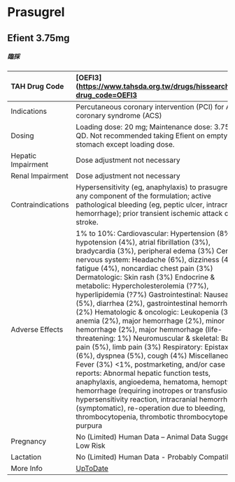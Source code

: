 # Prasugrel

## Efient 3.75mg

##### 臨採

| TAH Drug Code      | [OEFI3](https://www.tahsda.org.tw/drugs/hissearch.php?drug_code=OEFI3                                                                                                                                                                                                                                                                                                                                                                                                                                                                                                                                                                                                                                                                                                                                                                                                                                                                                                                                                                       |
|:-------------------|:--------------------------------------------------------------------------------------------------------------------------------------------------------------------------------------------------------------------------------------------------------------------------------------------------------------------------------------------------------------------------------------------------------------------------------------------------------------------------------------------------------------------------------------------------------------------------------------------------------------------------------------------------------------------------------------------------------------------------------------------------------------------------------------------------------------------------------------------------------------------------------------------------------------------------------------------------------------------------------------------------------------------------------------------|
| Indications        | Percutaneous coronary intervention (PCI) for Acute coronary syndrome (ACS)                                                                                                                                                                                                                                                                                                                                                                                                                                                                                                                                                                                                                                                                                                                                                                                                                                                                                                                                                                  |
| Dosing             | Loading dose: 20 mg; Maintenance dose: 3.75 mg QD. Not recommended taking Efient on empty stomach except loading dose.                                                                                                                                                                                                                                                                                                                                                                                                                                                                                                                                                                                                                                                                                                                                                                                                                                                                                                                      |
| Hepatic Impairment | Dose adjustment not necessary                                                                                                                                                                                                                                                                                                                                                                                                                                                                                                                                                                                                                                                                                                                                                                                                                                                                                                                                                                                                               |
| Renal Impairment   | Dose adjustment not necessary                                                                                                                                                                                                                                                                                                                                                                                                                                                                                                                                                                                                                                                                                                                                                                                                                                                                                                                                                                                                               |
| Contraindications  | Hypersensitivity (eg, anaphylaxis) to prasugrel or any component of the formulation; active pathological bleeding (eg, peptic ulcer, intracranial hemorrhage); prior transient ischemic attack or stroke.                                                                                                                                                                                                                                                                                                                                                                                                                                                                                                                                                                                                                                                                                                                                                                                                                                   |
| Adverse Effects    | 1% to 10%: Cardiovascular: Hypertension (8%), hypotension (4%), atrial fibrillation (3%), bradycardia (3%), peripheral edema (3%) Central nervous system: Headache (6%), dizziness (4%), fatigue (4%), noncardiac chest pain (3%) Dermatologic: Skin rash (3%) Endocrine & metabolic: Hypercholesterolemia (?7%), hyperlipidemia (?7%) Gastrointestinal: Nausea (5%), diarrhea (2%), gastrointestinal hemorrhage (2%) Hematologic & oncologic: Leukopenia (3%), anemia (2%), major hemorrhage (2%), minor hemorrhage (2%), major hemmorhage (life-threatening: 1%) Neuromuscular & skeletal: Back pain (5%), limb pain (3%) Respiratory: Epistaxis (6%), dyspnea (5%), cough (4%) Miscellaneous: Fever (3%) <1%, postmarketing, and/or case reports: Abnormal hepatic function tests, anaphylaxis, angioedema, hematoma, hemoptysis, hemorrhage (requiring inotropes or transfusion), hypersensitivity reaction, intracranial hemorrhage (symptomatic), re-operation due to bleeding, thrombocytopenia, thrombotic thrombocytopenic purpura |
| Pregnancy          | No (Limited) Human Data – Animal Data Suggest Low Risk                                                                                                                                                                                                                                                                                                                                                                                                                                                                                                                                                                                                                                                                                                                                                                                                                                                                                                                                                                                      |
| Lactation          | No (Limited) Human Data - Probably Compatible                                                                                                                                                                                                                                                                                                                                                                                                                                                                                                                                                                                                                                                                                                                                                                                                                                                                                                                                                                                               |
| More Info          | [UpToDate](https://www.uptodate.com/contents/prasugrel-drug-information)                                                                                                                                                                                                                                                                                                                                                                                                                                                                                                                                                                                                                                                                                                                                                                                                                                                                                                                                                                    |


